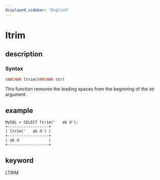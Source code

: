 ```yaml
---
displayed_sidebar: "English"
---
```


# ltrim

## description

### Syntax

```Haskell
VARCHAR ltrim(VARCHAR str)
```

This function removes the leading spaces from the beginning of the str argument.

## example

```Plain Text
MySQL > SELECT ltrim('   ab d');
+------------------+
| ltrim('   ab d') |
+------------------+
| ab d             |
+------------------+
```

## keyword

LTRIM
